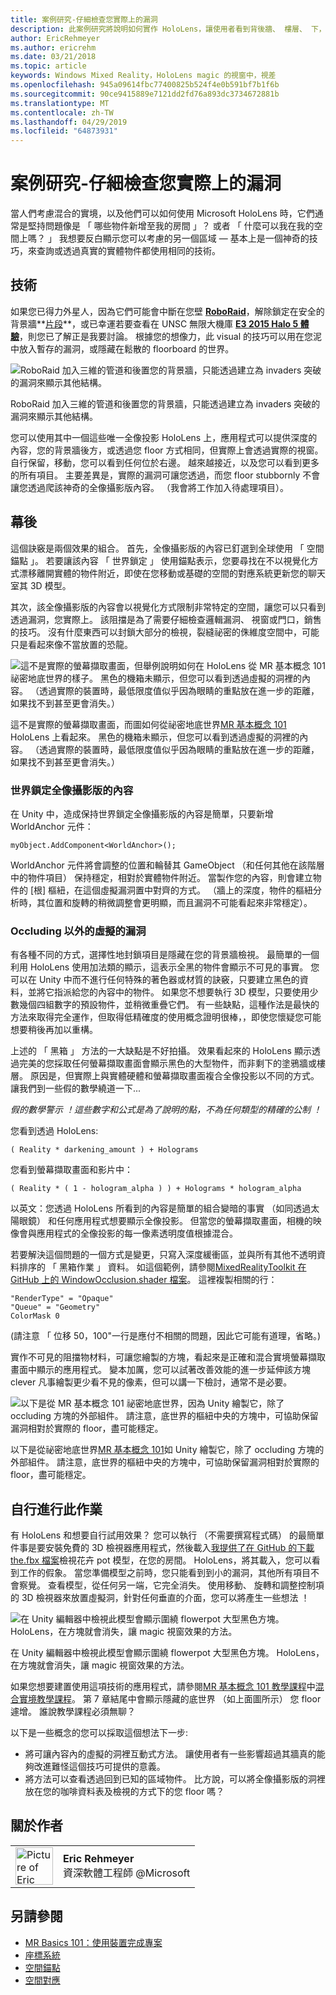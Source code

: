 ```yaml
---
title: 案例研究-仔細檢查您實際上的漏洞
description: 此案例研究將說明如何實作 HoloLens，讓使用者看到背後牆、 樓層、 下，並在其實際環境中的虛擬網站上的 「 magic 視窗 」 效果。
author: EricRehmeyer
ms.author: ericrehm
ms.date: 03/21/2018
ms.topic: article
keywords: Windows Mixed Reality，HoloLens magic 的視窗中，視差
ms.openlocfilehash: 945a09614fbc77400825b524f4e0b591bf7b1f6b
ms.sourcegitcommit: 90ce9415889e7121dd2fd76a893dc3734672881b
ms.translationtype: MT
ms.contentlocale: zh-TW
ms.lasthandoff: 04/29/2019
ms.locfileid: "64873931"
---
```

# <a name="case-study---looking-through-holes-in-your-reality"></a>案例研究-仔細檢查您實際上的漏洞

當人們考慮混合的實境，以及他們可以如何使用 Microsoft HoloLens 時，它們通常是堅持問題像是 「 哪些物件新增至我的房間 」？ 或者 「 什麼可以我在我的空間上嗎？ 」 我想要反白顯示您可以考慮的另一個區域 — 基本上是一個神奇的技巧，來查詢或透過真實的實體物件都使用相同的技術。

## <a name="the-tech"></a>技術

如果您已得力外星人，因為它們可能會中斷在您壁 **[RoboRaid](https://www.youtube.com/watch?v=Hf9qkURqtbM)**，解除鎖定在安全的背景牆**[片段](case-study-creating-an-immersive-experience-in-fragments.md)**，或已幸運若要查看在 UNSC 無限大機庫 **[E3 2015 Halo 5 體驗](https://www.youtube.com/watch?v=QDw5QjDtFy8)**，則您已了解正是我要討論。 根據您的想像力，此 visual 的技巧可以用在您泥中放入暫存的漏洞，或隱藏在鬆散的 floorboard 的世界。

![RoboRaid 加入三維的管道和後置您的背景牆，只能透過建立為 invaders 突破的漏洞來顯示其他結構。](images/roboraid-640px.png)

RoboRaid 加入三維的管道和後置您的背景牆，只能透過建立為 invaders 突破的漏洞來顯示其他結構。

您可以使用其中一個這些唯一全像投影 HoloLens 上，應用程式可以提供深度的內容，您的背景牆後方，或透過您 floor 方式相同，但實際上會透過實際的視窗。 自行保留，移動，您可以看到任何位於右邊。 越來越接近，以及您可以看到更多的所有項目。 主要差異是，實際的漏洞可讓您透過，而您 floor stubbornly 不會讓您透過爬該神奇的全像攝影版內容。 （我會將工作加入待處理項目）。

## <a name="behind-the-scenes"></a>幕後

這個訣竅是兩個效果的組合。 首先，全像攝影版的內容已釘選到全球使用 「 空間錨點 」。 若要讓該內容 「 世界鎖定 」 使用錨點表示，您要尋找在不以視覺化方式漂移離開實體的物件附近，即使在您移動或基礎的空間的對應系統更新您的聊天室其 3D 模型。

其次，該全像攝影版的內容會以視覺化方式限制非常特定的空間，讓您可以只看到透過漏洞，您實際上。 該阻擋是為了需要仔細檢查邏輯漏洞、 視窗或門口，銷售的技巧。 沒有什麼東西可以封鎖大部分的檢視，裂縫祕密的侏維度空間中，可能只是看起來像不當放置的恐龍。

![這不是實際的螢幕擷取畫面，但舉例說明如何在 HoloLens 從 MR 基本概念 101 祕密地底世界的樣子。 黑色的機箱未顯示，但您可以看到透過虛擬的洞裡的內容。 （透過實際的裝置時，最低限度值似乎因為眼睛的重點放在進一步的距離，如果找不到甚至更會消失。）](images/origamiholecomposited-640px.png)

這不是實際的螢幕擷取畫面，而圖如何從祕密地底世界[MR 基本概念 101](holograms-101.md) HoloLens 上看起來。 黑色的機箱未顯示，但您可以看到透過虛擬的洞裡的內容。 （透過實際的裝置時，最低限度值似乎因為眼睛的重點放在進一步的距離，如果找不到甚至更會消失。）

### <a name="world-locking-holographic-content"></a>世界鎖定全像攝影版的內容

在 Unity 中，造成保持世界鎖定全像攝影版的內容是簡單，只要新增 WorldAnchor 元件：

```
myObject.AddComponent<WorldAnchor>();
```

WorldAnchor 元件將會調整的位置和輪替其 GameObject （和任何其他在該階層中的物件項目） 保持穩定，相對於實體物件附近。 當製作您的內容，則會建立物件的 [根] 樞紐，在這個虛擬漏洞置中對齊的方式。 （牆上的深度，物件的樞紐分析時，其位置和旋轉的稍微調整會更明顯，而且漏洞不可能看起來非常穩定）。

### <a name="occluding-everything-but-the-virtual-hole"></a>Occluding 以外的虛擬的漏洞

有各種不同的方式，選擇性地封鎖項目是隱藏在您的背景牆檢視。 最簡單的一個利用 HoloLens 使用加法類的顯示，這表示全黑的物件會顯示不可見的事實。 您可以在 Unity 中而不進行任何特殊的著色器或材質的訣竅，只要建立黑色的資料，並將它指派給您的內容中的物件。 如果您不想要執行 3D 模型，只要使用少數幾個四組數字的預設物件，並稍微重疊它們。 有一些缺點，這種作法是最快的方法來取得完全運作，但取得低精確度的使用概念證明很棒，，即使您懷疑您可能想要稍後再加以重構。

上述的 「 黑箱 」 方法的一大缺點是不好拍攝。 效果看起來的 HoloLens 顯示透過完美的您採取任何螢幕擷取畫面會顯示黑色的大型物件，而非剩下的塗鴉牆或樓層。 原因是，但實際上與實體硬體和螢幕擷取畫面複合全像投影以不同的方式。 讓我們到一些假的數學繞道一下...

*假的數學警示 ！這些數字和公式是為了說明的點，不為任何類型的精確的公制 ！*

您看到透過 HoloLens:

```
( Reality * darkening_amount ) + Holograms
```

您看到螢幕擷取畫面和影片中：

```
( Reality * ( 1 - hologram_alpha ) ) + Holograms * hologram_alpha
```

以英文：您透過 HoloLens 所看到的內容是簡單的組合變暗的事實 （如同透過太陽眼鏡） 和任何應用程式想要顯示全像投影。 但當您的螢幕擷取畫面，相機的映像會與應用程式的全像投影的每一像素透明度值根據混合。

若要解決這個問題的一個方式是變更，只寫入深度緩衝區，並與所有其他不透明資料排序的 「 黑箱作業 」 資料。 如這個範例，請參閱[MixedRealityToolkit 在 GitHub 上的 WindowOcclusion.shader 檔案](https://github.com/Microsoft/MixedRealityToolkit-Unity/blob/htk_release/Assets/HoloToolkit/Common/Shaders/WindowOcclusion.shader)。 這裡複製相關的行：

```
"RenderType" = "Opaque"
"Queue" = "Geometry"
ColorMask 0
```

(請注意 「 位移 50，100"一行是應付不相關的問題，因此它可能有道理，省略。)

實作不可見的阻擋物材料，可讓您繪製的方塊，看起來是正確和混合實境螢幕擷取畫面中顯示的應用程式。 變本加厲，您可以試著改善效能的進一步延伸該方塊 clever 凡事繪製更少看不見的像素，但可以講一下檢討，通常不是必要。

![以下是從 MR 基本概念 101 祕密地底世界，因為 Unity 繪製它，除了 occluding 方塊的外部組件。 請注意，底世界的樞紐中央的方塊中，可協助保留漏洞相對於實際的 floor，盡可能穩定。](images/underworld-occluded-640px.png)

以下是從祕密地底世界[MR 基本概念 101](holograms-101.md)如 Unity 繪製它，除了 occluding 方塊的外部組件。 請注意，底世界的樞紐中央的方塊中，可協助保留漏洞相對於實際的 floor，盡可能穩定。

## <a name="do-it-yourself"></a>自行進行此作業

有 HoloLens 和想要自行試用效果？ 您可以執行 （不需要撰寫程式碼） 的最簡單件事是要安裝免費的 3D 檢視器應用程式，然後載入[我提供了在 GitHub 的下載 the.fbx 檔案](https://github.com/Microsoft/HolographicAcademy/tree/CaseStudy-MagicWindow/MagicWindow)檢視花卉 pot 模型，在您的房間。 HoloLens，將其載入，您可以看到工作的假象。 當您準備模型之前時，您只能看到到小的漏洞，其他所有項目不會察覺。 查看模型，從任何另一端，它完全消失。 使用移動、 旋轉和調整控制項的 3D 檢視器來放置虛擬洞，針對任何垂直的介面，您可以將產生一些想法 ！

![在 Unity 編輯器中檢視此模型會顯示圍繞 flowerpot 大型黑色方塊。 HoloLens，在方塊就會消失，讓 magic 視窗效果的方法。](images/magicwindowflowerpotineditor.png)

在 Unity 編輯器中檢視此模型會顯示圍繞 flowerpot 大型黑色方塊。 HoloLens，在方塊就會消失，讓 magic 視窗效果的方法。

如果您想要建置使用這項技術的應用程式，請參閱[MR 基本概念 101 教學課程](holograms-101.md)中[混合實境教學課程](tutorials.md)。 第 7 章結尾中會顯示隱藏的底世界 （如上面圖所示） 您 floor 遽增。 誰說教學課程必須無聊？

以下是一些概念的您可以採取這個想法下一步:
* 將可讓內容內的虛擬的洞裡互動式方法。 讓使用者有一些影響超過其牆真的能夠改進難怪這個技巧可提供的意義。
* 將方法可以查看透過回到已知的區域物件。 比方說，可以將全像攝影版的洞裡放在您的咖啡資料表及檢視的方式下的您 floor 嗎？

## <a name="about-the-author"></a>關於作者

<table style="border-collapse:collapse">
<tr>
<td style="border-style: none" width="60px"><img alt="Picture of Eric Rehmeyer" width="60" height="60" src="images/genericusertile.jpg"></td>
<td style="border-style: none"><b>Eric Rehmeyer</b><br>資深軟體工程師 @Microsoft</td>
</tr>
</table>

## <a name="see-also"></a>另請參閱
* [MR Basics 101：使用裝置完成專案](holograms-101.md)
* [座標系統](coordinate-systems.md)
* [空間錨點](spatial-anchors.md)
* [空間對應](spatial-mapping.md)
